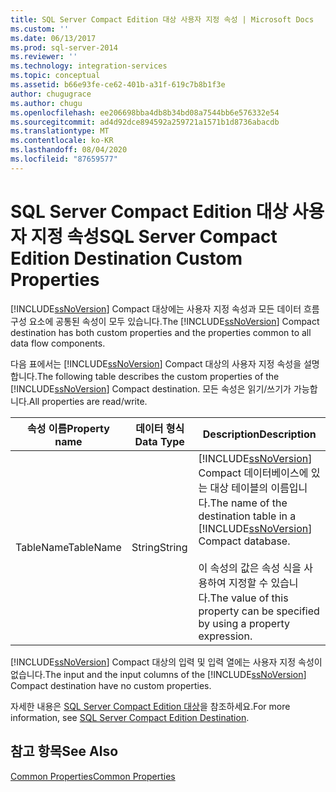 ```yaml
---
title: SQL Server Compact Edition 대상 사용자 지정 속성 | Microsoft Docs
ms.custom: ''
ms.date: 06/13/2017
ms.prod: sql-server-2014
ms.reviewer: ''
ms.technology: integration-services
ms.topic: conceptual
ms.assetid: b66e93fe-ce62-401b-a31f-619c7b8b1f3e
author: chugugrace
ms.author: chugu
ms.openlocfilehash: ee206698bba4db8b34bd08a7544bb6e576332e54
ms.sourcegitcommit: ad4d92dce894592a259721a1571b1d8736abacdb
ms.translationtype: MT
ms.contentlocale: ko-KR
ms.lasthandoff: 08/04/2020
ms.locfileid: "87659577"
---
```

# <a name="sql-server-compact-edition-destination-custom-properties"></a><span data-ttu-id="14a4a-102">SQL Server Compact Edition 대상 사용자 지정 속성</span><span class="sxs-lookup"><span data-stu-id="14a4a-102">SQL Server Compact Edition Destination Custom Properties</span></span>
  <span data-ttu-id="14a4a-103">[!INCLUDE[ssNoVersion](../../includes/ssnoversion-md.md)] Compact 대상에는 사용자 지정 속성과 모든 데이터 흐름 구성 요소에 공통된 속성이 모두 있습니다.</span><span class="sxs-lookup"><span data-stu-id="14a4a-103">The [!INCLUDE[ssNoVersion](../../includes/ssnoversion-md.md)] Compact destination has both custom properties and the properties common to all data flow components.</span></span>  
  
 <span data-ttu-id="14a4a-104">다음 표에서는 [!INCLUDE[ssNoVersion](../../includes/ssnoversion-md.md)] Compact 대상의 사용자 지정 속성을 설명합니다.</span><span class="sxs-lookup"><span data-stu-id="14a4a-104">The following table describes the custom properties of the [!INCLUDE[ssNoVersion](../../includes/ssnoversion-md.md)] Compact destination.</span></span> <span data-ttu-id="14a4a-105">모든 속성은 읽기/쓰기가 가능합니다.</span><span class="sxs-lookup"><span data-stu-id="14a4a-105">All properties are read/write.</span></span>  
  
|<span data-ttu-id="14a4a-106">속성 이름</span><span class="sxs-lookup"><span data-stu-id="14a4a-106">Property name</span></span>|<span data-ttu-id="14a4a-107">데이터 형식</span><span class="sxs-lookup"><span data-stu-id="14a4a-107">Data Type</span></span>|<span data-ttu-id="14a4a-108">Description</span><span class="sxs-lookup"><span data-stu-id="14a4a-108">Description</span></span>|  
|-------------------|---------------|-----------------|  
|<span data-ttu-id="14a4a-109">TableName</span><span class="sxs-lookup"><span data-stu-id="14a4a-109">TableName</span></span>|<span data-ttu-id="14a4a-110">String</span><span class="sxs-lookup"><span data-stu-id="14a4a-110">String</span></span>|<span data-ttu-id="14a4a-111">[!INCLUDE[ssNoVersion](../../includes/ssnoversion-md.md)] Compact 데이터베이스에 있는 대상 테이블의 이름입니다.</span><span class="sxs-lookup"><span data-stu-id="14a4a-111">The name of the destination table in a [!INCLUDE[ssNoVersion](../../includes/ssnoversion-md.md)] Compact database.</span></span><br /><br /> <span data-ttu-id="14a4a-112">이 속성의 값은 속성 식을 사용하여 지정할 수 있습니다.</span><span class="sxs-lookup"><span data-stu-id="14a4a-112">The value of this property can be specified by using a property expression.</span></span>|  
  
 <span data-ttu-id="14a4a-113">[!INCLUDE[ssNoVersion](../../includes/ssnoversion-md.md)] Compact 대상의 입력 및 입력 열에는 사용자 지정 속성이 없습니다.</span><span class="sxs-lookup"><span data-stu-id="14a4a-113">The input and the input columns of the [!INCLUDE[ssNoVersion](../../includes/ssnoversion-md.md)] Compact destination have no custom properties.</span></span>  
  
 <span data-ttu-id="14a4a-114">자세한 내용은 [SQL Server Compact Edition 대상](sql-server-compact-edition-destination.md)을 참조하세요.</span><span class="sxs-lookup"><span data-stu-id="14a4a-114">For more information, see [SQL Server Compact Edition Destination](sql-server-compact-edition-destination.md).</span></span>  
  
## <a name="see-also"></a><span data-ttu-id="14a4a-115">참고 항목</span><span class="sxs-lookup"><span data-stu-id="14a4a-115">See Also</span></span>  
 [<span data-ttu-id="14a4a-116">Common Properties</span><span class="sxs-lookup"><span data-stu-id="14a4a-116">Common Properties</span></span>](../common-properties.md)  
  
  
